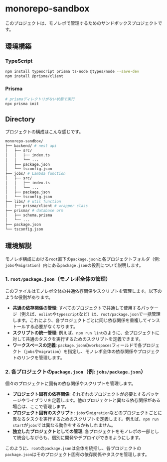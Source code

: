 # monorepo-sandbox

このプロジェクトは、モノレポで管理するためのサンドボックスプロジェクトです。

## 環境構築

### TypeScript


```bash
npm install typescript prisma ts-node @types/node --save-dev
npm install @prisma/client
```

### Prisma

```bash
# prismaディレクトリがない状態で実行
npx prisma init
```


## Directory

プロジェクトの構成はこんな感じです。

```bash
monorepo-sandbox/
├── backend/ # nest api
│   ├── src/
│   │   ├── index.ts
│   │   └── ...
│   ├── package.json
│   └── tsconfig.json
├── jobs/ # Lambda function
│   ├── src/
│   │   ├── index.ts
│   │   └── ...
│   ├── package.json
│   └── tsconfig.json
├── libs/ # util function
│   ├── prisma/client # wrapper class
├── prisma/ # database orm
│   ├── schema.prisma
│   └── ...
├── package.json
└── tsconfig.json
```

## 環境解説

モノレポ構成における`root`直下の`package.json`と各プロジェクトフォルダ（例: `jobs`や`migration`）内にある`package.json`の役割について説明します。

### 1. `root/package.json`（モノレポ全体の管理）
このファイルはモノレポ全体の共通依存関係やスクリプトを管理します。以下のような役割があります。
- **共通の依存関係の管理**: すべてのプロジェクトで共通して使用するパッケージ（例えば、`eslint`や`typescript`など）は、`root/package.json`で一括管理します。これにより、各プロジェクトごとに同じ依存関係を重複してインストールする必要がなくなります。
- **スクリプトの統一管理**: 例えば、`npm run lint`のように、全プロジェクトに対して共通のタスクを実行するためのスクリプトを定義できます。
- **ワークスペースの定義**: `package.json`の`workspaces`フィールドで各プロジェクト（`jobs`や`migration`）を指定し、モノレポ全体の依存関係やプロジェクトのリンクを管理します。

### 2. 各プロジェクトの`package.json`（例: `jobs/package.json`）
個々のプロジェクトに固有の依存関係やスクリプトを管理します。
- **プロジェクト固有の依存関係**: それぞれのプロジェクトが必要とするパッケージやライブラリを定義します。他のプロジェクトと異なる依存関係がある場合は、ここで管理します。
- **プロジェクト固有のスクリプト**: `jobs`や`migration`などのプロジェクトごとに異なるタスクを実行するためのスクリプトを定義します。例えば、`npm run start`が`jobs`では異なる動作をするかもしれません。
- **独立したプロジェクトとしての管理**: 各プロジェクトをモノレポの一部として統合しながらも、個別に開発やデプロイができるようにします。

このように、`root`の`package.json`は全体を統括し、各プロジェクトの`package.json`はそのプロジェクト固有の依存関係やタスクを管理します。

